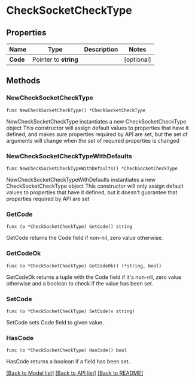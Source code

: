 # CheckSocketCheckType

## Properties

Name | Type | Description | Notes
------------ | ------------- | ------------- | -------------
**Code** | Pointer to **string** |  | [optional] 

## Methods

### NewCheckSocketCheckType

`func NewCheckSocketCheckType() *CheckSocketCheckType`

NewCheckSocketCheckType instantiates a new CheckSocketCheckType object
This constructor will assign default values to properties that have it defined,
and makes sure properties required by API are set, but the set of arguments
will change when the set of required properties is changed

### NewCheckSocketCheckTypeWithDefaults

`func NewCheckSocketCheckTypeWithDefaults() *CheckSocketCheckType`

NewCheckSocketCheckTypeWithDefaults instantiates a new CheckSocketCheckType object
This constructor will only assign default values to properties that have it defined,
but it doesn't guarantee that properties required by API are set

### GetCode

`func (o *CheckSocketCheckType) GetCode() string`

GetCode returns the Code field if non-nil, zero value otherwise.

### GetCodeOk

`func (o *CheckSocketCheckType) GetCodeOk() (*string, bool)`

GetCodeOk returns a tuple with the Code field if it's non-nil, zero value otherwise
and a boolean to check if the value has been set.

### SetCode

`func (o *CheckSocketCheckType) SetCode(v string)`

SetCode sets Code field to given value.

### HasCode

`func (o *CheckSocketCheckType) HasCode() bool`

HasCode returns a boolean if a field has been set.


[[Back to Model list]](../README.md#documentation-for-models) [[Back to API list]](../README.md#documentation-for-api-endpoints) [[Back to README]](../README.md)


